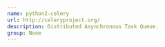 ```yaml
---
name: python2-celery
url: http://celeryproject.org/
description: Distributed Asynchronous Task Queue.
group: None
---
```

